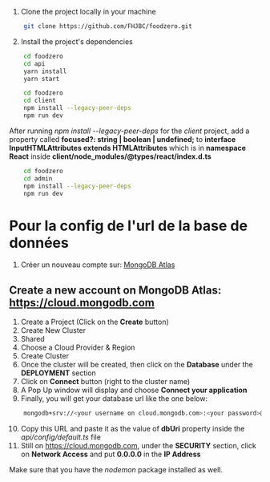1. Clone the project locally in your machine
```bash
    git clone https://github.com/FHJBC/foodzero.git
```
2. Install the project's dependencies
```bash
    cd foodzero
    cd api
    yarn install
    yarn start
```
```bash
    cd foodzero
    cd client
    npm install --legacy-peer-deps
    npm run dev
```

After running *npm install --legacy-peer-deps* for the *client* project, add a property called **focused?: string | boolean | undefined;** to **interface InputHTMLAttributes<T> extends HTMLAttributes<T>** which is in **namespace React** inside **client/node_modules/@types/react/index.d.ts**

```bash
    cd foodzero
    cd admin
    npm install --legacy-peer-deps
    npm run dev
```

# Pour la config de l'url de la base de données
1. Créer un nouveau compte sur: [MongoDB Atlas](https://cloud.mongodb.com)

## Create a new account on MongoDB Atlas: https://cloud.mongodb.com
1. Create a Project (Click on the **Create** button)
2. Create New Cluster
3. Shared
4. Choose a Cloud Provider & Region
5. Create Cluster 
6. Once the cluster will be created, then click on the **Database** under the **DEPLOYMENT** section
7. Click on **Connect** button (right to the cluster name)
8. A Pop Up window will display and choose **Connect your application**
9. Finally, you will get your database url like the one below:
```bash
    mongodb+srv://<your username on cloud.mongodb.com>:<your password>@cluster0.wmjwv.mongodb.net/?retryWrites=true&w=majority
```

10. Copy this URL and paste it as the value of **dbUri** property inside the *api/config/default.ts* file 
11. Still on https://cloud.mongodb.com, under the **SECURITY** section, click on **Network Access** and put **0.0.0.0** in the **IP Address**

Make sure that you have the *nodemon* package installed as well.